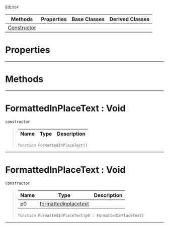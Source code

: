 `Editor`

|Methods|Properties|Base Classes|Derived Classes|
|---|---|---|---|
|[ Constructor](formattedinplacetext.md#formattedinplacetext-voi)| | | |


 #  Properties


---  
 #  Methods


---  
 #  FormattedInPlaceText : Void

 `constructor`

> 
> |Name|Type|Description|
> |---|---|---|
> ``` lang=cpp, name=Nada
> function FormattedInPlaceText()
> ``` 


---  
 #  FormattedInPlaceText : Void

 `constructor`

> 
> |Name|Type|Description|
> |---|---|---|
> |p0|[formattedinplacetext](formattedinplacetext.md)| |
> ``` lang=cpp, name=Nada
> function FormattedInPlaceText(p0 : FormattedInPlaceText)
> ``` 


---  
 

 